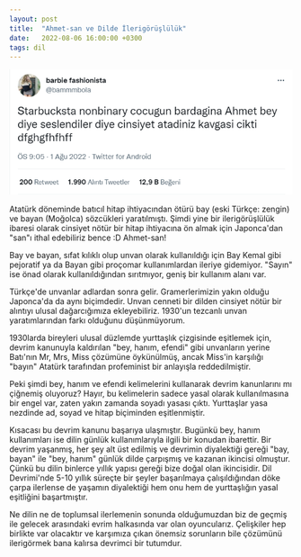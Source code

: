 ```yaml
---
layout: post
title:  "Ahmet-san ve Dilde İlerigörüşlülük"
date:   2022-08-06 16:00:00 +0300
tags: dil
---
```


![](/assets/img/nonbinary_ahmet.png)

Atatürk döneminde batıcıl hitap ihtiyacından ötürü bay (eski Türkçe: zengin) ve bayan (Moğolca) sözcükleri yaratılmıştı. Şimdi yine bir ilerigörüşlülük ibaresi olarak cinsiyet nötür bir hitap ihtiyacına ön almak için Japonca'dan "san"ı ithal edebiliriz bence :D Ahmet-san!

Bay ve bayan, sıfat kılıklı olup unvan olarak kullanıldığı için Bay Kemal gibi pejoratif ya da Bayan gibi proçomar kullanımlardan ileriye gidemiyor. "Sayın" ise önad olarak kullanıldığından sırıtmıyor, geniş bir kullanım alanı var.

Türkçe'de unvanlar adlardan sonra gelir. Gramerlerimizin yakın olduğu Japonca'da da aynı biçimdedir. Unvan cenneti bir dilden cinsiyet nötür bir alıntıyı ulusal dağarcığımıza ekleyebiliriz. 1930'un tezcanlı unvan yaratımlarından farkı olduğunu düşünmüyorum.

1930larda bireyleri ulusal düzlemde yurttaşlık çizgisinde eşitlemek için, devrim kanunuyla kaldırılan "bey, hanım, efendi" gibi unvanların yerine Batı'nın Mr, Mrs, Miss çözümüne öykünülmüş, ancak Miss'in karşılığı "bayın" Atatürk tarafından profeminist bir anlayışla reddedilmiştir.

Peki şimdi bey, hanım ve efendi kelimelerini kullanarak devrim kanunlarını mı çiğnemiş oluyoruz? Hayır, bu kelimelerin sadece yasal olarak kullanılmasına bir engel var, zaten yakın zamanda soyadı yasası çıktı. Yurttaşlar yasa nezdinde ad, soyad ve hitap biçiminden eşitlenmiştir.

Kısacası bu devrim kanunu başarıya ulaşmıştır. Bugünkü bey, hanım kullanımları ise dilin günlük kullanımlarıyla ilgili bir konudan ibarettir. Bir devrim yaşanmış, her şey alt üst edilmiş ve devrimin diyalektiği gereği "bay, bayan" ile "bey, hanım" günlük dilde çarpışmış ve kazanan ikincisi olmuştur. Çünkü bu dilin binlerce yıllık yapısı gereği bize doğal olan ikincisidir. Dil Devrimi'nde 5-10 yıllık süreçte bir şeyler başarılmaya çalışıldığından döke çarpa ilerlense de yaşamın diyalektiği hem onu hem de yurttaşlığın yasal eşitliğini başartmıştır.

Ne dilin ne de toplumsal ilerlemenin sonunda olduğumuzdan biz de geçmiş ile gelecek arasındaki evrim halkasında var olan oyuncularız. Çelişkiler hep birlikte var olacaktır ve karşımıza çıkan önemsiz sorunların bile çözümünü ilerigörmek bana kalırsa devrimci bir tutumdur.
